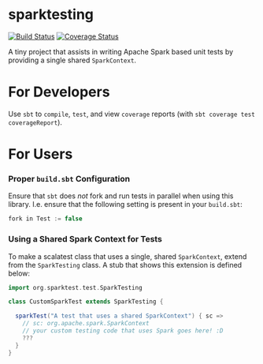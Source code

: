 sparktesting
============
[![Build Status](https://travis-ci.org/malcolmgreaves/spark-testing.svg?branch=master)](https://travis-ci.org/malcolmgreaves/spark-testing) [![Coverage Status](https://coveralls.io/repos/github/malcolmgreaves/spark-testing/badge.svg?branch=master)](https://coveralls.io/github/malcolmgreaves/spark-testing?branch=master)

A tiny project that assists in writing Apache Spark based unit tests by 
providing a single shared `SparkContext`.


# For Developers

Use `sbt` to `compile`, `test`, and view `coverage` reports 
(with `sbt coverage test coverageReport`).

# For Users

### Proper `build.sbt` Configuration

Ensure that `sbt` does _not_ fork and run tests in parallel when using this library.
I.e. ensure that the following setting is present in your `build.sbt`:
```sbt
fork in Test := false
```

### Using a Shared Spark Context for Tests

To make a scalatest class that uses a single, shared `SparkContext`, extend from the
`SparkTesting` class. A stub that shows this extension is defined below:
```scala
import org.sparktest.test.SparkTesting

class CustomSparkTest extends SparkTesting {

  sparkTest("A test that uses a shared SparkContext") { sc =>
    // sc: org.apache.spark.SparkContext
    // your custom testing code that uses Spark goes here! :D
    ???
  }
}
```

